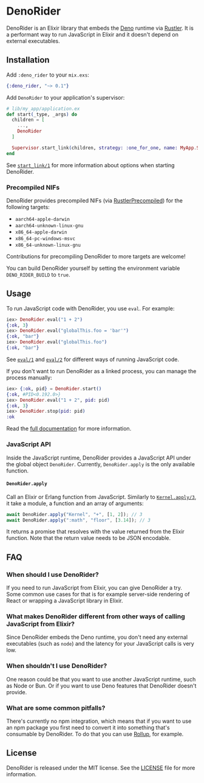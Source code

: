 # DenoRider

DenoRider is an Elixir library that embeds the [Deno](https://deno.com) runtime
via [Rustler](https://hexdocs.pm/rustler). It is a performant way to run
JavaScript in Elixir and it doesn't depend on external executables.

## Installation

Add `:deno_rider` to your `mix.exs`:

```elixir
{:deno_rider, "~> 0.1"}
```

Add `DenoRider` to your application's supervisor:

```elixir
# lib/my_app/application.ex
def start(_type, _args) do
  children = [
    ...,
    DenoRider
  ]

  Supervisor.start_link(children, strategy: :one_for_one, name: MyApp.Supervisor)
end
```

See [`start_link/1`](https://hexdocs.pm/deno_rider/DenoRider.html#start_link/1)
for more information about options when starting DenoRider.

### Precompiled NIFs

DenoRider provides precompiled NIFs (via
[RustlerPrecompiled](https://hexdocs.pm/rustler_precompiled)) for the following
targets:

* `aarch64-apple-darwin`
* `aarch64-unknown-linux-gnu`
* `x86_64-apple-darwin`
* `x86_64-pc-windows-msvc`
* `x86_64-unknown-linux-gnu`

Contributions for precompiling DenoRider to more targets are welcome!

You can build DenoRider yourself by setting the environment variable
`DENO_RIDER_BUILD` to `true`.

## Usage

To run JavaScript code with DenoRider, you use `eval`. For example:

```elixir
iex> DenoRider.eval("1 + 2")
{:ok, 3}
iex> DenoRider.eval("globalThis.foo = 'bar'")
{:ok, "bar"}
iex> DenoRider.eval("globalThis.foo")
{:ok, "bar"}
```

See [`eval/1`](https://hexdocs.pm/deno_rider/DenoRider.html#eval/1) and
[`eval/2`](https://hexdocs.pm/deno_rider/DenoRider.html#eval/2) for different
ways of running JavaScript code.

If you don't want to run DenoRider as a linked process, you can manage the
process manually:

```elixir
iex> {:ok, pid} = DenoRider.start()
{:ok, #PID<0.192.0>}
iex> DenoRider.eval("1 + 2", pid: pid)
{:ok, 3}
iex> DenoRider.stop(pid: pid)
:ok
```

Read the [full documentation](https://hexdocs.pm/deno_rider/DenoRider.html) for
more information.

### JavaScript API

Inside the JavaScript runtime, DenoRider provides a JavaScript API under the
global object `DenoRider`. Currently, `DenoRider.apply` is the only available
function.

#### `DenoRider.apply`

Call an Elixir or Erlang function from JavaScript. Similarly to
[`Kernel.apply/3`](https://hexdocs.pm/elixir/Kernel.html#apply/3), it take a
module, a function and an array of arguments:

```javascript
await DenoRider.apply("Kernel", "+", [1, 2]); // 3
await DenoRider.apply(":math", "floor", [3.14]); // 3
```

It returns a promise that resolves with the value returned from the Elixir
function. Note that the return value needs to be JSON encodable.

## FAQ

### When should I use DenoRider?

If you need to run JavaScript from Elixir, you can give DenoRider a try. Some
common use cases for that is for example server-side rendering of React or
wrapping a JavaScript library in Elixir.

### What makes DenoRider different from other ways of calling JavaScript from Elixir?

Since DenoRider embeds the Deno runtime, you don't need any external executables
(such as `node`) and the latency for your JavaScript calls is very low.

### When shouldn't I use DenoRider?

One reason could be that you want to use another JavaScript runtime, such as
Node or Bun. Or if you want to use Deno features that DenoRider doesn't provide.

### What are some common pitfalls?

There's currently no npm integration, which means that if you want to use an npm
package you first need to convert it into something that's consumable by
DenoRider. To do that you can use [Rollup](https://rollupjs.org), for example.

## License

DenoRider is released under the MIT license. See the [LICENSE](LICENSE) file for
more information.
